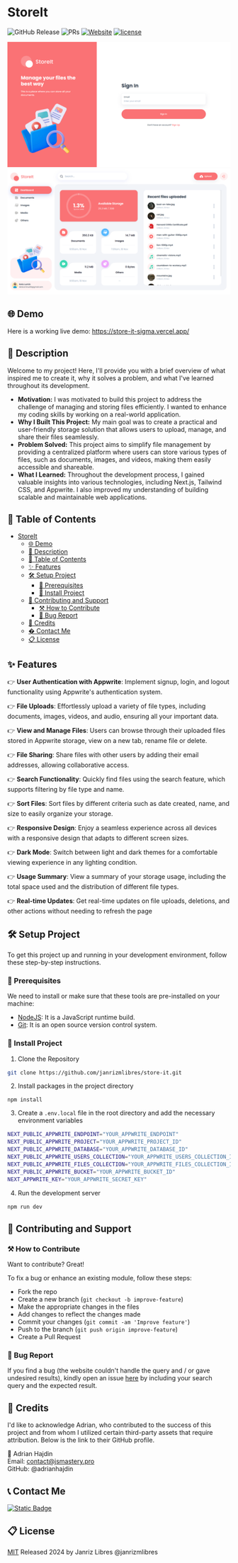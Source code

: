 # StoreIt

![GitHub Release](https://img.shields.io/github/v/release/janrizmlibres/store-it?color=orange)
![PRs](https://img.shields.io/badge/PRs-welcome-ff69b4.svg?style=shields)
[![Website](https://img.shields.io/website?url=https%3A%2F%2Fstore-it-sigma.vercel.app)](https://store-it-sigma.vercel.app)
[![license](https://img.shields.io/badge/license-MIT-blue.svg)](LICENSE)

![Auth Page](images/auth-page.png)
![Dashboard](images/dashboard.png)

## 🌐 Demo

Here is a working live demo: https://store-it-sigma.vercel.app/

## 📝 Description

Welcome to my project! Here, I'll provide you with a brief overview of what inspired me to create it, why it solves a problem, and what I've learned throughout its development.

- **Motivation:** I was motivated to build this project to address the challenge of managing and storing files efficiently. I wanted to enhance my coding skills by working on a real-world application.
- **Why I Built This Project:** My main goal was to create a practical and user-friendly storage solution that allows users to upload, manage, and share their files seamlessly.
- **Problem Solved:** This project aims to simplify file management by providing a centralized platform where users can store various types of files, such as documents, images, and videos, making them easily accessible and shareable.
- **What I Learned:** Throughout the development process, I gained valuable insights into various technologies, including Next.js, Tailwind CSS, and Appwrite. I also improved my understanding of building scalable and maintainable web applications.

## 📖 Table of Contents

- [StoreIt](#storeit)
  - [🌐 Demo](#-demo)
  - [📝 Description](#-description)
  - [📖 Table of Contents](#-table-of-contents)
  - [✨ Features](#-features)
  - [🛠️ Setup Project](#️-setup-project)
    - [🍴 Prerequisites](#-prerequisites)
    - [🚀 Install Project](#-install-project)
  - [🤝 Contributing and Support](#-contributing-and-support)
    - [⚒️ How to Contribute](#️-how-to-contribute)
    - [📩 Bug Report](#-bug-report)
  - [📜 Credits](#-credits)
  - [� Contact Me](#-contact-me)
  - [📋 License](#-license)

## ✨ Features

👉 **User Authentication with Appwrite**: Implement signup, login, and logout functionality using Appwrite's authentication system.

👉 **File Uploads**: Effortlessly upload a variety of file types, including documents, images, videos, and audio, ensuring all your important data.

👉 **View and Manage Files**: Users can browse through their uploaded files stored in Appwrite storage, view on a new tab, rename file or delete.

👉 **File Sharing**: Share files with other users by adding their email addresses, allowing collaborative access.

👉 **Search Functionality**: Quickly find files using the search feature, which supports filtering by file type and name.

👉 **Sort Files**: Sort files by different criteria such as date created, name, and size to easily organize your storage.

👉 **Responsive Design**: Enjoy a seamless experience across all devices with a responsive design that adapts to different screen sizes.

👉 **Dark Mode**: Switch between light and dark themes for a comfortable viewing experience in any lighting condition.

👉 **Usage Summary**: View a summary of your storage usage, including the total space used and the distribution of different file types.

👉 **Real-time Updates**: Get real-time updates on file uploads, deletions, and other actions without needing to refresh the page

## 🛠️ Setup Project

To get this project up and running in your development environment, follow these step-by-step instructions.

### 🍴 Prerequisites

We need to install or make sure that these tools are pre-installed on your machine:

- [NodeJS](https://nodejs.org/en/download/): It is a JavaScript runtime build.
- [Git](https://git-scm.com/downloads): It is an open source version control system.

### 🚀 Install Project

1. Clone the Repository

```bash
git clone https://github.com/janrizmlibres/store-it.git
```

2. Install packages in the project directory

```
npm install
```

3. Create a `.env.local` file in the root directory and add the necessary environment variables

```bash
NEXT_PUBLIC_APPWRITE_ENDPOINT="YOUR_APPWRITE_ENDPOINT"
NEXT_PUBLIC_APPWRITE_PROJECT="YOUR_APPWRITE_PROJECT_ID"
NEXT_PUBLIC_APPWRITE_DATABASE="YOUR_APPWRITE_DATABASE_ID"
NEXT_PUBLIC_APPWRITE_USERS_COLLECTION="YOUR_APPWRITE_USERS_COLLECTION_ID"
NEXT_PUBLIC_APPWRITE_FILES_COLLECTION="YOUR_APPWRITE_FILES_COLLECTION_ID"
NEXT_PUBLIC_APPWRITE_BUCKET="YOUR_APPWRITE_BUCKET_ID"
NEXT_APPWRITE_KEY="YOUR_APPWRITE_SECRET_KEY"
```

4. Run the development server

```bash
npm run dev
```

## 🤝 Contributing and Support

### ⚒️ How to Contribute

Want to contribute? Great!

To fix a bug or enhance an existing module, follow these steps:

- Fork the repo
- Create a new branch (`git checkout -b improve-feature`)
- Make the appropriate changes in the files
- Add changes to reflect the changes made
- Commit your changes (`git commit -am 'Improve feature'`)
- Push to the branch (`git push origin improve-feature`)
- Create a Pull Request

### 📩 Bug Report

If you find a bug (the website couldn't handle the query and / or gave undesired results), kindly open an issue [here](https://github.com/username/projectname/issues/new) by including your search query and the expected result.

## 📜 Credits

I'd like to acknowledge Adrian, who contributed to the success of this project and from whom I utilized certain third-party assets that require attribution. Below is the link to their GitHub profile.

👩 Adrian Hajdin <br>
Email: contact@jsmastery.pro <br>
GitHub: @adrianhajdin

## 📞 Contact Me

[![Static Badge](https://img.shields.io/badge/LinkedIn-janrizlibres-blue?style=flat&logo=linkedin&logoColor=%23b0c0c0&labelColor=%23363D44)
](https://www.linkedin.com/in/janrizlibres/)

## 📋 License

[MIT](https://choosealicense.com/licenses/mit/)
Released 2024 by Janriz Libres @janrizmlibres
